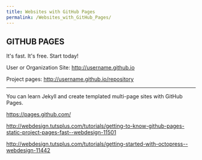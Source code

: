 ```yaml
---
title: Websites with GitHub Pages
permalink: /Websites_with_GitHub_Pages/
---
```


GITHUB PAGES
------------

It's fast. It's free. Start today!

User or Organization Site: <http://username.github.io>

Project pages: <http://username.github.io/repository>

------------------------------------------------------------------------

You can learn Jekyll and create templated multi-page sites with GitHub Pages.

<https://pages.github.com/>

<http://webdesign.tutsplus.com/tutorials/getting-to-know-github-pages-static-project-pages-fast--webdesign-11501>

<http://webdesign.tutsplus.com/tutorials/getting-started-with-octopress--webdesign-11442>